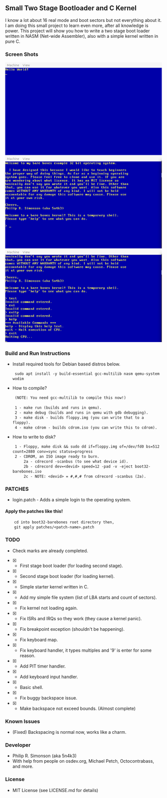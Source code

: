 ## Small Two Stage Bootloader and C Kernel

I know a lot about 16 real mode and boot sectors but not everything about it. I
am doing this small project to learn even more, after all knowledge is power. This
project will show you how to write a two stage boot loader written in NASM (Net-wide Assembler), also with a simple kernel
written in pure C.

### Screen Shots

![Screen shot as of July 2, 2020!](screenshots/screenshot01.png)
![Screen shot as of July 7, 2020!](screenshots/screenshot02.png)
![Screen shot as of July 7, 2020!](screenshots/screenshot03.png)

### Build and Run Instructions

 - Install required tools for Debian based distros below.

		sudo apt install -y build-essential gcc-multilib nasm qemu-system wodim

 - How to compile?
 
		(NOTE: You need gcc-multilib to compile this now!)

		1 - make run (builds and runs in qemu).
		2 - make debug (builds and runs in qemu with gdb debugging).
		3 - make disk - builds floppy.img (you can write that to a floppy).
		4 - make cdrom - builds cdrom.iso (you can write this to cdrom).

 - How to write to disk?

		1 - Floppy, make disk && sudo dd if=floppy.img of=/dev/fd0 bs=512 count=2880 conv=sync status=progress
		2 - CDROM, an ISO image ready to burn.
			2a - cdrecord -scanbus (to see what device id).
			2b - cdrecord dev=<devid> speed=12 -pad -v -eject boot32-barebones.iso
			2c - NOTE: <devid> = #,#,# from cdrecord -scanbus (2a).

### PATCHES

 - login.patch - Adds a simple login to the operating system.
 
#### Apply the patches like this!

		cd into boot32-barebones root directory then,
		git apply patches/<patch-name>.patch

### TODO

 - Check marks are already completed.

 - [x] - First stage boot loader (for loading second stage).
 - [x] - Second stage boot loader (for loading kernel).
 - [x] - Simple starter kernel written in C.
 - [x] - Add my simple file system (list of LBA starts and count of sectors).
 - [x] - Fix kernel not loading again.
 - [x] - Fix ISRs and IRQs so they work (they cause a kernel panic).
 - [x] - Fix breakpoint exception (shouldn't be happening).
 - [x] - Fix keyboard map.
 - [x] - Fix keyboard handler, it types multiples and '9' is enter for some reason.
 - [x] - Add PIT timer handler.
 - [x] - Add keyboard input handler.
 - [x] - Basic shell.
 - [x] - Fix buggy backspace issue.
 - [x] - Make backspace not exceed bounds. (Almost complete)

### Known Issues

 - (Fixed) Backspacing is normal now, works like a charm.

### Developer

 - Philip R. Simonson (aka 5n4k3)
 - With help from people on osdev.org, Michael Petch, Octocontrabass, and more.

### License

 - MIT License (see LICENSE.md for details)
